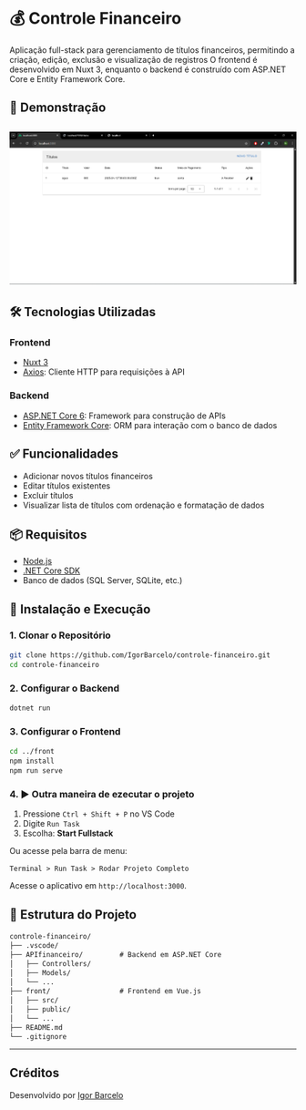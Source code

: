 # 💰 Controle Financeiro
Aplicação full-stack para gerenciamento de títulos financeiros, permitindo a criação, edição, exclusão e visualização de registros O frontend é desenvolvido em Nuxt 3, enquanto o backend é construído com ASP.NET Core e Entity Framework Core.

## 📸 Demonstração

![Demo](https://github.com/IgorBarcelo/controle-financeiro/blob/main/public/demo.png?raw=true)
---
## 🛠️ Tecnologias Utilizadas

### Frontend

- [Nuxt 3](https://nuxt.com/)
- [Axios](https://axios-http.com/): Cliente HTTP para requisições à API

### Backend

- [ASP.NET Core 6](https://dotnet.microsoft.com/): Framework para construção de APIs
- [Entity Framework Core](https://docs.microsoft.com/ef/core/): ORM para interação com o banco de dados

## ✅ Funcionalidades

- Adicionar novos títulos financeiros
- Editar títulos existentes
- Excluir títulos
- Visualizar lista de títulos com ordenação e formatação de dados

## 📦 Requisitos
- [Node.js](https://nodejs.or/)
- [.NET Core SDK](https://dotnet.microsoft.com/downlod)
- Banco de dados (SQL Server, SQLite, etc.)


## 🚀 Instalação e Execução

### 1. Clonar o Repositório

```bash
git clone https://github.com/IgorBarcelo/controle-financeiro.git
cd controle-financeiro
```

### 2. Configurar o Backend

```bash
dotnet run
```

### 3. Configurar o Frontend

```bash
cd ../front
npm install
npm run serve
```

### 4. ▶️ Outra maneira de ezecutar o projeto

1. Pressione `Ctrl + Shift + P` no VS Code
2. Digite `Run Task`
3. Escolha: **Start Fullstack**

Ou acesse pela barra de menu:
```
Terminal > Run Task > Rodar Projeto Completo
```

Acesse o aplicativo em `http://localhost:3000`.

## 📁 Estrutura do Projeto

```
controle-financeiro/
├── .vscode/
├── APIfinanceiro/         # Backend em ASP.NET Core
│   ├── Controllers/
│   ├── Models/
│   └── ...
├── front/                 # Frontend em Vue.js
│   ├── src/
│   ├── public/
│   └── ...
├── README.md
└── .gitignore
```

---
## Créditos
Desenvolvido por [Igor Barcelo](https://www.linkedin.com/in/igor-barcelo-631010216/)
